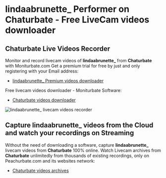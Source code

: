 # lindaabrunette_ Performer on Chaturbate - Free LiveCam videos downloader

## Chaturbate Live Videos Recorder

Monitor and record livecam videos of **lindaabrunette_** from **Chaturbate** with Moniturbate.com
Get a premium trial for free by just and only registering with your Email address:
* [lindaabrunette_ Premium videos downloader](https://moniturbate.com/request-demo-licence-key.html)

Free livecam videos downloader - Moniturbate Software:
* [Chaturbate videos downloader](https://moniturbate.com/moniturbate-download-software.html)

![lindaabrunette_ livecam videos recorder](https://peachurnet.com/templates/moniturbate-software.png)


## Capture lindaabrunette_ videos from the Cloud and watch your recordings on Streaming

Without the need of downloading a software, capture **lindaabrunette_** livecam videos from **Chaturbate** 100% online.
Watch Livecam archives from **Chaturbate** unlimitedly from thousands of existing recordings, only on Peachurbate.com and its websites network:
* [Chaturbate videos archives](https://peachurnet.com/)
